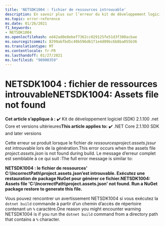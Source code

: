 ```yaml
---
title: 'NETSDK1004 : fichier de ressources introuvable'
description: En savoir plus sur l’erreur du kit de développement logiciel (SDK) .NET NETSDK1004, qui se produit lorsque l' project.assets.jssur le fichier est introuvable.
ms.topic: error-reference
ms.date: 01/26/2021
f1_keywords:
- NETSDK1004
ms.openlocfilehash: ed42ad0e8ebef7362cc029125fe51d3f300acbae
ms.sourcegitcommit: 8299abfbd5c49b596d61f1e4d09bc6b8ba055b36
ms.translationtype: MT
ms.contentlocale: fr-FR
ms.lasthandoff: 01/27/2021
ms.locfileid: "98900359"
---
```

# <a name="netsdk1004-assets-file-not-found"></a><span data-ttu-id="2399a-103">NETSDK1004 : fichier de ressources introuvable</span><span class="sxs-lookup"><span data-stu-id="2399a-103">NETSDK1004: Assets file not found</span></span>

<span data-ttu-id="2399a-104">**Cet article s’applique à :** ✔️ Kit de développement logiciel (SDK) 2.1.100 .net Core et versions ultérieures</span><span class="sxs-lookup"><span data-stu-id="2399a-104">**This article applies to:** ✔️ .NET Core 2.1.100 SDK and later versions</span></span>

<span data-ttu-id="2399a-105">Cette erreur se produit lorsque le fichier *de ressourcesproject.assets.jssur* est introuvable lors de la génération.</span><span class="sxs-lookup"><span data-stu-id="2399a-105">This error occurs when the assets file *project.assets.json* is not found during build.</span></span> <span data-ttu-id="2399a-106">Le message d’erreur complet est semblable à ce qui suit :</span><span class="sxs-lookup"><span data-stu-id="2399a-106">The full error message is similar to:</span></span>

<span data-ttu-id="2399a-107">**NETSDK1004 : le fichier de ressources' C:\IncorrectPath\project.assets.json’est introuvable. Exécutez une restauration de package NuGet pour générer ce fichier.**</span><span class="sxs-lookup"><span data-stu-id="2399a-107">**NETSDK1004: Assets file 'C:\IncorrectPath\project.assets.json' not found. Run a NuGet package restore to generate this file.**</span></span>

<span data-ttu-id="2399a-108">Vous pouvez rencontrer un avertissement NETSDK1004 si vous exécutez la `dotnet build` commande à partir d’un chemin d’accès de répertoire contenant un `%` caractère.</span><span class="sxs-lookup"><span data-stu-id="2399a-108">One reason you might encounter warning NETSDK1004 is if you run the `dotnet build` command from a directory path that contains a `%` character.</span></span>
